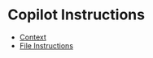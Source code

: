 # Copilot Instructions
- [Context](https://code.visualstudio.com/docs/copilot/chat/copilot-chat-context)
- [File Instructions](https://code.visualstudio.com/docs/copilot/copilot-customization)
